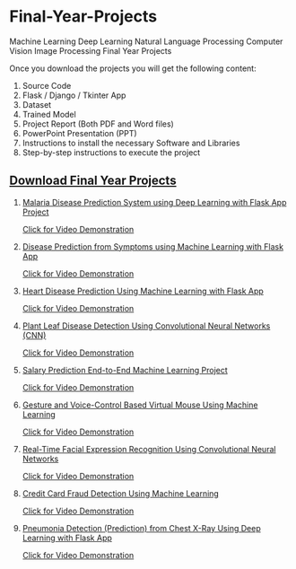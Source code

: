 # Final-Year-Projects
Machine Learning Deep Learning Natural Language Processing Computer Vision Image Processing Final Year Projects

Once you download the projects you will get the following content:

1. Source Code
2. Flask / Django / Tkinter App
3. Dataset
4. Trained Model
5. Project Report (Both PDF and Word files)
6. PowerPoint Presentation (PPT)
7. Instructions to install the necessary Software and Libraries
8. Step-by-step instructions to execute the project



## [Download Final Year Projects](https://vtupulse.com/)

1. [Malaria Disease Prediction System using Deep Learning with Flask App Project](https://vtupulse.com/product/malaria-disease-prediction-system-using-deep-learning-with-flask-app-project/)

   [Click for Video Demonstration](https://youtu.be/_2pubt2NKwg)

2. [Disease Prediction from Symptoms using Machine Learning with Flask App](https://vtupulse.com/product/disease-prediction-from-symptoms-using-machine-learning-with-flask-app-project/)

   [Click for Video Demonstration](https://youtu.be/-gQYtEpwDeo)

3. [Heart Disease Prediction Using Machine Learning with Flask App](https://vtupulse.com/product/heart-disease-prediction-with-flask-app-using-machine-learning-project/)

   [Click for Video Demonstration](https://youtu.be/lBHGPrvXTTM)

4. [Plant Leaf Disease Detection Using Convolutional Neural Networks (CNN)](https://vtupulse.com/product/plant-leaf-disease-detection-project-source-code/)

   [Click for Video Demonstration](https://youtu.be/148eu_foNo8)

5. [Salary Prediction End-to-End Machine Learning Project](https://vtupulse.com/product/salary-prediction-end-to-end-machine-learning-project-source-code/)

   [Click for Video Demonstration](https://youtu.be/T-qnf5X-YNQ)

6. [Gesture and Voice-Control Based Virtual Mouse Using Machine Learning](https://vtupulse.com/product/gesture-and-voice-control-based-virtual-mouse-project/)

   [Click for Video Demonstration](https://youtu.be/6OrA81OBYpc)

7. [Real-Time Facial Expression Recognition Using Convolutional Neural Networks](https://vtupulse.com/product/facial-expression-recognition-using-cnn-final-year-project/)

   [Click for Video Demonstration](https://youtu.be/gIKm2PvAEhY)

8. [Credit Card Fraud Detection Using Machine Learning](https://vtupulse.com/product/credit-card-fraud-detection-using-machine-learning-project/)

   [Click for Video Demonstration](https://youtu.be/BRaAU2vAG_c)

9. [Pneumonia Detection (Prediction) from Chest X-Ray Using Deep Learning with Flask App](https://vtupulse.com/product/pneumonia-detection-from-chest-x-ray-with-flask-app-deep-learning-project/)

    [Click for Video Demonstration](https://youtu.be/RFZI_GenO_4)
